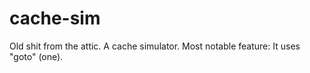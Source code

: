 # cache-sim
Old shit from the attic. A cache simulator. Most notable feature: It uses "goto" (one).
